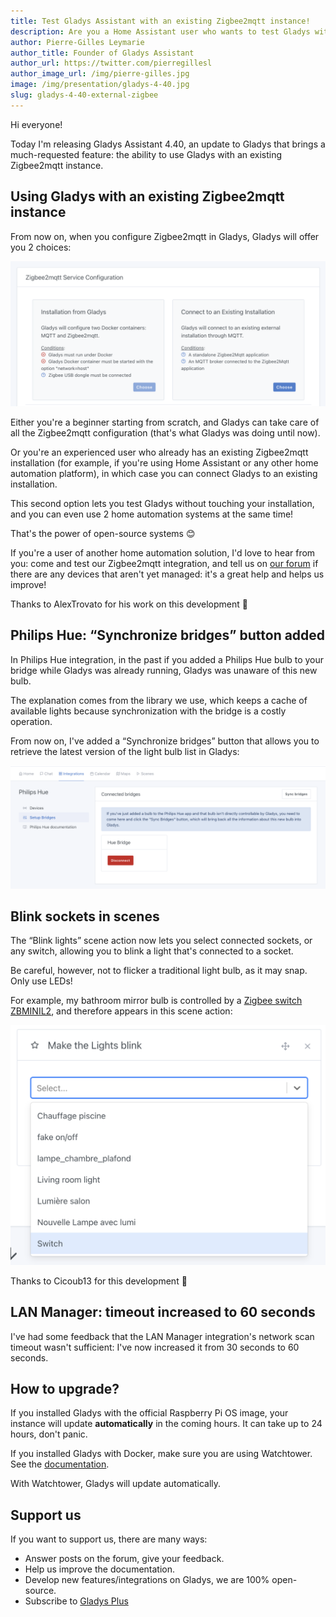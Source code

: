 ```yaml
---
title: Test Gladys Assistant with an existing Zigbee2mqtt instance!
description: Are you a Home Assistant user who wants to test Gladys without touching your installation? It's possible!
author: Pierre-Gilles Leymarie
author_title: Founder of Gladys Assistant
author_url: https://twitter.com/pierregillesl
author_image_url: /img/pierre-gilles.jpg
image: /img/presentation/gladys-4-40.jpg
slug: gladys-4-40-external-zigbee
---
```


Hi everyone!

Today I'm releasing Gladys Assistant 4.40, an update to Gladys that brings a much-requested feature: the ability to use Gladys with an existing Zigbee2mqtt instance.

## Using Gladys with an existing Zigbee2mqtt instance

From now on, when you configure Zigbee2mqtt in Gladys, Gladys will offer you 2 choices:

![Gladys Zigbee2mqtt mode choice](../static/img/articles/en/gladys-4-40/choose-zigbee-mode.png)

Either you're a beginner starting from scratch, and Gladys can take care of all the Zigbee2mqtt configuration (that's what Gladys was doing until now).

Or you're an experienced user who already has an existing Zigbee2mqtt installation (for example, if you're using Home Assistant or any other home automation platform), in which case you can connect Gladys to an existing installation.

This second option lets you test Gladys without touching your installation, and you can even use 2 home automation systems at the same time!

That's the power of open-source systems 😊

If you're a user of another home automation solution, I'd love to hear from you: come and test our Zigbee2mqtt integration, and tell us on [our forum](https://en-community.gladysassistant.com/) if there are any devices that aren't yet managed: it's a great help and helps us improve!

Thanks to AlexTrovato for his work on this development 🙌

## Philips Hue: “Synchronize bridges” button added

In Philips Hue integration, in the past if you added a Philips Hue bulb to your bridge while Gladys was already running, Gladys was unaware of this new bulb.

The explanation comes from the library we use, which keeps a cache of available lights because synchronization with the bridge is a costly operation.

From now on, I've added a “Synchronize bridges” button that allows you to retrieve the latest version of the light bulb list in Gladys:

![Gladys synchronize Philips Hue bridge](../static/img/articles/en/gladys-4-40/sync-hue-bridges.png)

## Blink sockets in scenes

The “Blink lights” scene action now lets you select connected sockets, or any switch, allowing you to blink a light that's connected to a socket.

Be careful, however, not to flicker a traditional light bulb, as it may snap. Only use LEDs!

For example, my bathroom mirror bulb is controlled by a [Zigbee switch ZBMINIL2](https://www.domadoo.fr/fr/peripheriques/6619-sonoff-commutateur-intelligent-sans-neutre-zigbee-30-zbminil2.html?domid=17), and therefore appears in this scene action:

![Blink scene sockets](../static/img/articles/en/gladys-4-40/blink-switch.png)

Thanks to Cicoub13 for this development 🙌

## LAN Manager: timeout increased to 60 seconds

I've had some feedback that the LAN Manager integration's network scan timeout wasn't sufficient: I've now increased it from 30 seconds to 60 seconds.

## How to upgrade?

If you installed Gladys with the official Raspberry Pi OS image, your instance will update **automatically** in the coming hours. It can take up to 24 hours, don't panic.

If you installed Gladys with Docker, make sure you are using Watchtower. See the [documentation](/docs/installation/docker#auto-upgrade-gladys-with-watchtower).

With Watchtower, Gladys will update automatically.

## Support us

If you want to support us, there are many ways:

- Answer posts on the forum, give your feedback.
- Help us improve the documentation.
- Develop new features/integrations on Gladys, we are 100% open-source.
- Subscribe to [Gladys Plus](/plus)
